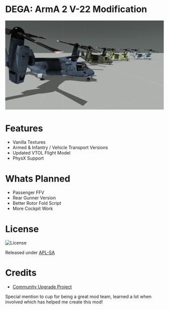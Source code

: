 DEGA: ArmA 2 V-22 Modification
==============

![V22 Front View](https://raw.githubusercontent.com/deltagamer/DEGA_V22/main/Release_Notes/20210409145347_1.jpg)

Features
=========
* Vanilla Textures
* Armed & Infantry / Vehicle Transport Versions
* Updated VTOL Flight Model
* PhysX Support

Whats Planned
=========

* Passenger FFV
* Rear Gunner Version
* Better Rotor Fold Script
* More Cockpit Work

License
=============

![License](https://www.bohemia.net/assets/img/licenses/APL-SA.png)

Released under [APL-SA](https://www.bohemia.net/community/licenses/arma-public-license-share-alike/)

Credits
=============

* [Community Upgrade Project](https://www.cup-arma3.org/)


Special mention to cup for being a great mod team, learned a lot when involved which has helped me create this mod!

